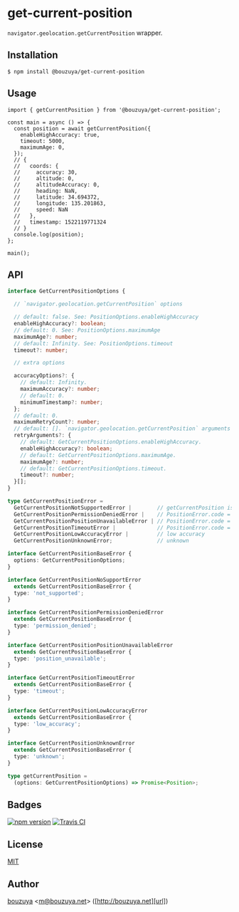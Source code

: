 # get-current-position

`navigator.geolocation.getCurrentPosition` wrapper.

## Installation

```
$ npm install @bouzuya/get-current-position
```

## Usage

```
import { getCurrentPosition } from '@bouzuya/get-current-position';

const main = async () => {
  const position = await getCurrentPosition({
    enableHighAccuracy: true,
    timeout: 5000,
    maximumAge: 0,
  });
  // {
  //   coords: {
  //     accuracy: 30,
  //     altitude: 0,
  //     altitudeAccuracy: 0,
  //     heading: NaN,
  //     latitude: 34.694372,
  //     longitude: 135.201863,
  //     speed: NaN
  //   },
  //   timestamp: 1522119771324
  // }
  console.log(position);
};

main();
```

## API

```typescript
interface GetCurrentPositionOptions {

  // `navigator.geolocation.getCurrentPosition` options

  // default: false. See: PositionOptions.enableHighAccuracy
  enableHighAccuracy?: boolean;
  // default: 0. See: PositionOptions.maximumAge
  maximumAge?: number;
  // default: Infinity. See: PositionOptions.timeout
  timeout?: number;

  // extra options

  accuracyOptions?: {
    // default: Infinity.
    maximumAccuracy?: number;
    // default: 0.
    minimumTimestamp?: number;
  };
  // default: 0.
  maximumRetryCount?: number;
  // default: []. `navigator.geolocation.getCurrentPosition` arguments on retry.
  retryArguments?: {
    // default: GetCurrentPositionOptions.enableHighAccuracy.
    enableHighAccuracy?: boolean;
    // default: GetCurrentPositionOptions.maximumAge.
    maximumAge?: number;
    // default: GetCurrentPositionOptions.timeout.
    timeout?: number;
  }[];
}

type GetCurrentPositionError =
  GetCurrentPositionNotSupportedError |        // getCurrentPosition is not defined
  GetCurrentPositionPermissionDeniedError |    // PositionError.code = 1
  GetCurrentPositionPositionUnavailableError | // PositionError.code = 2
  GetCurrentPositionTimeoutError |             // PositionError.code = 3
  GetCurrentPositionLowAccuracyError |         // low accuracy
  GetCurrentPositionUnknownError;              // unknown

interface GetCurrentPositionBaseError {
  options: GetCurrentPositionOptions;
}

interface GetCurrentPositionNoSupportError
  extends GetCurrentPositionBaseError {
  type: 'not_supported';
}

interface GetCurrentPositionPermissionDeniedError
  extends GetCurrentPositionBaseError {
  type: 'permission_denied';
}

interface GetCurrentPositionPositionUnavailableError
  extends GetCurrentPositionBaseError {
  type: 'position_unavailable';
}

interface GetCurrentPositionTimeoutError
  extends GetCurrentPositionBaseError {
  type: 'timeout';
}

interface GetCurrentPositionLowAccuracyError
  extends GetCurrentPositionBaseError {
  type: 'low_accuracy';
}

interface GetCurrentPositionUnknownError
  extends GetCurrentPositionBaseError {
  type: 'unknown';
}

type getCurrentPosition =
  (options: GetCurrentPositionOptions) => Promise<Position>;

```

## Badges

[![npm version][npm-badge-url]][npm-url]
[![Travis CI][travisci-badge-url]][travisci-url]

[npm-badge-url]: https://img.shields.io/npm/v/@bouzuya/get-current-position.svg
[npm-url]: https://www.npmjs.com/package/@bouzuya/get-current-position
[travisci-badge-url]: https://img.shields.io/travis/bouzuya/get-current-position.svg
[travisci-url]: https://travis-ci.org/bouzuya/get-current-position

## License

[MIT](LICENSE)

## Author

[bouzuya][user] &lt;[m@bouzuya.net][email]&gt; ([http://bouzuya.net][url])

[user]: https://github.com/bouzuya
[email]: mailto:m@bouzuya.net
[url]: http://bouzuya.net
